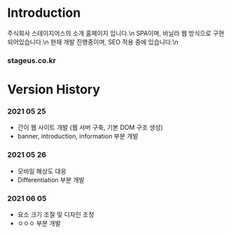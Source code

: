 # Introduction
주식회사 스테이지어스의 소개 홈페이지 입니다.\n
SPA이며, 바닐라 웹 방식으로 구현되어있습니다.\n
현재 개발 진행중이며, SEO 적용 중에 있습니다.\n
### stageus.co.kr


# Version History

### 2021 05 25
- 간이 웹 사이트 개발 (웹 서버 구축, 기본 DOM 구조 생성)
- banner, introduction, information 부분 개발

### 2021 05 26
- 모바일 해상도 대응
- Differentiation 부분 개발

### 2021 06 05
- 요소 크기 조절 및 디자인 조정
- ㅇㅇㅇ 부분 개발
